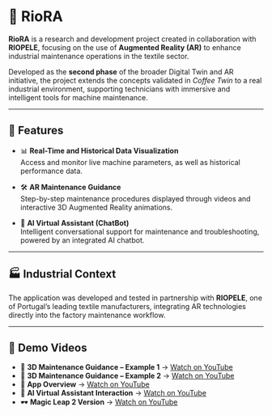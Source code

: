# 🧵 RioRA

**RioRA** is a research and development project created in collaboration with **RIOPELE**, focusing on the use of **Augmented Reality (AR)** to enhance industrial maintenance operations in the textile sector.  

Developed as the **second phase** of the broader Digital Twin and AR initiative, the project extends the concepts validated in *Coffee Twin* to a real industrial environment, supporting technicians with immersive and intelligent tools for machine maintenance.

---

## 🚀 Features
- 📊 **Real-Time and Historical Data Visualization**  
  Access and monitor live machine parameters, as well as historical performance data.  

- 🛠️ **AR Maintenance Guidance**  
  Step-by-step maintenance procedures displayed through videos and interactive 3D Augmented Reality animations.  

- 🤖 **AI Virtual Assistant (ChatBot)**  
  Intelligent conversational support for maintenance and troubleshooting, powered by an integrated AI chatbot.  

--- 

## 🏭 Industrial Context
The application was developed and tested in partnership with **RIOPELE**, one of Portugal’s leading textile manufacturers, integrating AR technologies directly into the factory maintenance workflow.

---

## 🎥 Demo Videos
- 🧰 **3D Maintenance Guidance – Example 1** → [Watch on YouTube](https://youtu.be/HsUUC3uvDoE)  
- 🧩 **3D Maintenance Guidance – Example 2** → [Watch on YouTube](https://youtu.be/ZzpdcF1wKoY)  
- 📱 **App Overview** → [Watch on YouTube](https://youtu.be/gW9wI5Jgkyo)  
- 💬 **AI Virtual Assistant Interaction** → [Watch on YouTube](https://youtu.be/JtM2-vN8-uo)  
- 🕶️ **Magic Leap 2 Version** → [Watch on YouTube](https://youtu.be/M6f9W4Jb8_Y)  


